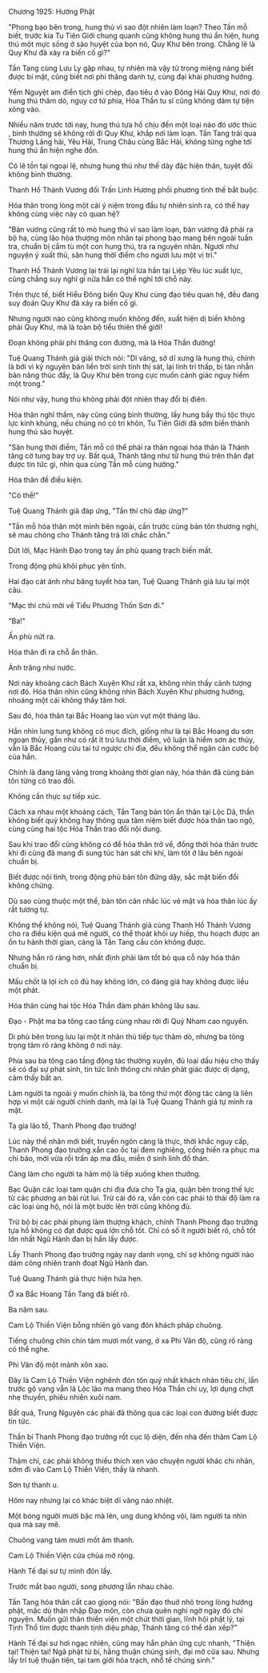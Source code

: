 




Chương 1925: Hướng Phật


"Phong bạo bên trong, hung thú vì sao đột nhiên làm loạn? Theo Tần mỗ biết, trước kia Tu Tiên Giới chung quanh cũng không hung thú ẩn hiện, hung thú một mực sống ở sào huyệt của bọn nó, Quy Khư bên trong. Chẳng lẽ là Quy Khư đã xảy ra biến cố gì?"

Tần Tang cùng Lưu Ly gặp nhau, tự nhiên mà vậy từ trong miệng nàng biết được bí mật, cũng biết nơi phi thăng danh tự, cùng đại khái phương hướng.

Yểm Nguyệt am điển tịch ghi chép, đạo tiêu ở vào Đông Hải Quy Khư, nơi đó hung thú thăm dò, nguy cơ tứ phía, Hóa Thần tu sĩ cũng không dám tự tiện xông vào.

Nhiều năm trước tới nay, hung thú tựa hồ chịu đến một loại nào đó ước thúc , bình thường sẽ không rời đi Quy Khư, khắp nơi làm loạn. Tần Tang trải qua Thương Lãng hải, Yêu Hải, Trung Châu cùng Bắc Hải, không từng nghe tới hung thú ẩn hiện nghe đồn.

Có lẽ tồn tại ngoại lệ, nhưng hung thú như thế dày đặc hiện thân, tuyệt đối không bình thường.

Thanh Hồ Thánh Vương đối Trấn Linh Hương phối phương tình thế bắt buộc.

Hóa thân trong lòng một cái ý niệm trong đầu tự nhiên sinh ra, có thể hay không cùng việc này có quan hệ?

"Bản vương cũng rất tò mò hung thú vì sao làm loạn, bản vương đã phái ra bộ hạ, cùng lão hòa thượng môn nhân tại phong bạo mang bên ngoài tuần tra, chuẩn bị cầm tù một con hung thú, tra ra nguyên nhân. Ngươi như nguyện ý xuất thủ, săn hung thời điểm cho ngươi lưu một vị trí."

Thanh Hồ Thánh Vương lại trái lại nghĩ lừa hắn tại Liệp Yêu lúc xuất lực, cũng chẳng suy nghĩ gì nữa hắn có thể nghĩ tới chỗ này.

Trên thực tế, biết Hiểu Đông biển Quy Khư cùng đạo tiêu quan hệ, đều đang suy đoán Quy Khư đã xảy ra biến cố gì.

Nhưng người nào cũng không muốn không đến, xuất hiện dị biến không phải Quy Khư, mà là toàn bộ tiểu thiên thế giới!

Đoạn không phải phi thăng con đường, mà là Hóa Thần đường!

Tuệ Quang Thánh giả giải thích nói: "Dĩ vãng, sở dĩ xưng là hung thú, chính là bởi vì kỳ nguyên bản liền trời sinh tính thị sát, lại linh trí thấp, bị tàn nhẫn bản năng thúc đẩy, là Quy Khư bên trong cực muốn cảnh giác nguy hiểm một trong."

Nói như vậy, hung thú không phải đột nhiên thay đổi bị điên.

Hóa thân nghĩ thầm, này cũng cũng bình thường, lấy hung bầy thú tộc thực lực kinh khủng, nếu chúng nó có trí khôn, Tu Tiên Giới đã sớm biến thành hung thú sào huyệt.

"Săn hung thời điểm, Tần mỗ có thể phái ra thân ngoại hóa thân là Thánh tăng cờ tung bay trợ uy. Bất quá, Thánh tăng như từ hung thú trên thân đạt được tin tức gì, nhìn qua cùng Tần mỗ cùng hưởng."

Hóa thân đề điều kiện.

"Có thể!"

Tuệ Quang Thánh giả đáp ứng, "Tần thí chủ đáp ứng?"

"Tần mỗ hóa thân một mình bên ngoài, cần trước cùng bản tôn thương nghị, sẽ mau chóng cho Thánh tăng trả lời chắc chắn."

Dứt lời, Mạc Hành Đạo trong tay ấn phù quang trạch biến mất.

Trong động phủ khôi phục yên tĩnh.

Hai đạo cát ảnh như băng tuyết hòa tan, Tuệ Quang Thánh giả lưu lại một câu.

"Mạc thí chủ mời về Tiểu Phương Thốn Sơn đi."

"Ba!"

Ấn phù nứt ra.

Hóa thân đi ra chỗ ẩn thân.

Ánh trăng như nước.

Nơi này khoảng cách Bách Xuyên Khư rất xa, không nhìn thấy cảnh tượng nơi đó. Hóa thân nhìn cũng không nhìn Bách Xuyên Khư phương hướng, nhoáng một cái không thấy tăm hơi.

Sau đó, hóa thân tại Bắc Hoang lao vùn vụt một tháng lâu.

Hắn nhìn lung tung không có mục đích, giống như là tại Bắc Hoang du sơn ngoạn thủy, gần như có rất ít trú lưu thời điểm, vô luận là hiểm sơn ác thủy, vẫn là Bắc Hoang cửu tai tứ ngược chi địa, đều không thể ngăn cản cước bộ của hắn.

Chính là đang lảng vãng trong khoảng thời gian này, hóa thân đã cùng bản tôn từng có trao đổi.

Không cần thực sự tiếp xúc.

Cách xa nhau một khoảng cách, Tần Tang bản tôn ẩn thân tại Lộc Dã, thần không biết quỷ không hay thông qua tâm niệm biết được hóa thân tao ngộ, cùng cùng hai tộc Hóa Thần trao đổi nội dung.

Sau khi trao đổi cũng không có để hóa thân trở về, đồng thời hóa thân trước khi đi cũng đã mang đi sung túc hàn sát chi khí, làm tốt ở lâu bên ngoài chuẩn bị.

Biết được nội tình, trong động phủ bản tôn đứng dậy, sắc mặt biến đổi không chừng.

Dù sao cùng thuộc một thể, bản tôn cân nhắc lúc vẻ mặt và hóa thân lúc ấy rất tương tự.

Không thể không nói, Tuệ Quang Thánh giả cùng Thanh Hồ Thánh Vương cho ra điều kiện quá mê người, có thể thoát khỏi uy hiếp, thu hoạch được an ổn tu hành thời gian, càng là Tần Tang cầu còn không được.

Nhưng hắn rõ ràng hơn, nhất định phải làm tốt bỏ qua cỗ này hóa thân chuẩn bị.

Mấu chốt là lợi ích có đủ hay không lớn, có đáng giá hay không được liều một phát.

Hóa thân cùng hai tộc Hóa Thần đàm phán không lâu sau.

Đạo - Phật ma ba tông cao tầng cùng nhau rời đi Quỷ Nham cao nguyên.

Di phủ bên trong lưu lại một ít nhân thủ tiếp tục thăm dò, nhưng ba tông trọng tâm rõ ràng không ở nơi này.

Phía sau ba tông cao tầng động tác thường xuyên, đủ loại dấu hiệu cho thấy sẽ có đại sự phát sinh, tin tức linh thông chi nhân phát giác được dị dạng, cảm thấy bất an.

Làm người ta ngoài ý muốn chính là, ba tông thứ một động tác càng là liên hợp vì một cái người chính danh, mà lại là Tuệ Quang Thánh giả tự mình ra mặt.

Tạ gia lão tổ, Thanh Phong đạo trưởng!

Lúc này thế nhân mới biết, truyền ngôn càng là thực, thời khắc nguy cấp, Thanh Phong đạo trưởng xắn cao ốc tại đem nghiêng, cống hiến ra phục ma chí bảo, mới vừa rồi trấn áp ma đầu, miễn ở sinh linh đồ thán.

Càng làm cho người ta hâm mộ là tiếp xuống khen thưởng.

Bạc Quận các loại tam quận chi địa đưa cho Tạ gia, quận bên trong thế lực từ các phương an bài rút lui. Trừ cái đó ra, vẫn còn các phái tỏ thái độ làm ra các loại ủng hộ, nói là một bước lên trời cũng không đủ.

Trừ bỏ bị các phái phụng làm thượng khách, chính Thanh Phong đạo trưởng tựa hồ không có đạt được quá lớn chỗ tốt. Chỉ có số ít người biết rõ, chỗ tốt lớn nhất Ngũ Hành đan bị hắn lấy được.

Lấy Thanh Phong đạo trưởng ngày nay danh vọng, chỉ sợ không người nào dám công nhiên tranh đoạt Ngũ Hành đan.

Tuệ Quang Thánh giả thực hiện hứa hẹn.

Ở xa Bắc Hoang Tần Tang đã biết rõ.

Ba năm sau.

Cam Lộ Thiền Viện bỗng nhiên gõ vang đón khách pháp chuông.

Tiếng chuông chín chín tám mươi mốt vang, ở xa Phi Vân độ, cũng rõ ràng có thể nghe.

Phi Vân độ một mảnh xôn xao.

Đây là Cam Lộ Thiền Viện nghênh đón tôn quý nhất khách nhân tiêu chí, lần trước gõ vang vẫn là Lộc lão ma mang theo Hóa Thần chi uy, lợi dụng chợt nhẹ thuyền, phiêu nhiên xuôi nam.

Bất quá, Trung Nguyên các phái đã thông qua các loại con đường biết được tin tức.

Thần bí Thanh Phong đạo trưởng rốt cục lộ diện, đến nhà đến thăm Cam Lộ Thiền Viện.

Thậm chí, các phái không thiếu thích xen vào chuyện người khác chi nhân, sớm đi vào Cam Lộ Thiền Viện, thấy là nhanh.

Sơn tự thanh u.

Hôm nay nhưng lại có khác biệt dĩ vãng náo nhiệt.

Một bóng người mười bậc mà lên, ung dung không vội, làm người ta nhìn qua mà say mê.

Chuông vang tám mươi mốt âm thanh.

Cam Lộ Thiền Viện cửa chùa mở rộng.

Hành Tế đại sư tự mình đón lấy.

Trước mắt bao người, song phương lẫn nhau chào.

Tần Tang hóa thân cất cao giọng nói: "Bần đạo thuở nhỏ trong lòng hướng phật, mặc dù thân nhập Đạo môn, còn chưa quên nghi ngờ ngày đó chi nguyện. Muốn gửi thân thiền viện một chút thời gian, lĩnh hội phật lý, tại Tịnh Thổ tìm được thanh tịnh diệu pháp, Thánh tăng có thể dàn xếp?"

Hành Tế đại sư hơi ngạc nhiên, cũng may hắn phản ứng cực nhanh, "Thiện tai! Thiện tai! Ngã phật từ bi, hằng thuận chúng sinh, đại mở cửa sau. Nhưng lấy trí tuệ thuận tiện, tại tam giới hỏa trạch, nhổ tế chúng sinh."




